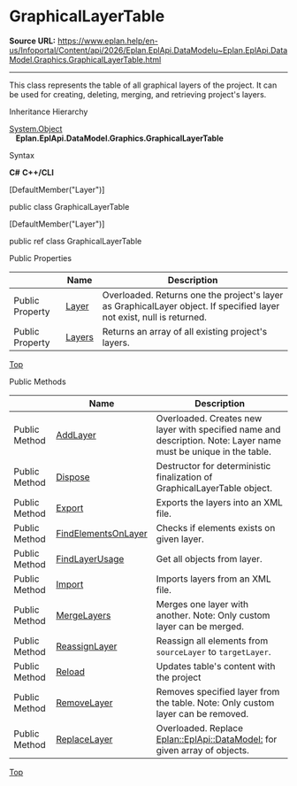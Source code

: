 # GraphicalLayerTable

**Source URL:** https://www.eplan.help/en-us/Infoportal/Content/api/2026/Eplan.EplApi.DataModelu~Eplan.EplApi.DataModel.Graphics.GraphicalLayerTable.html

---

This class represents the table of all graphical layers of the project. It can be used for creating, deleting, merging, and retrieving project's layers.

Inheritance Hierarchy

[System.Object](#)  
   **Eplan.EplApi.DataModel.Graphics.GraphicalLayerTable**

Syntax

**C#**
**C++/CLI**


[DefaultMember("Layer")]

public class GraphicalLayerTable

[DefaultMember("Layer")]

public ref class GraphicalLayerTable

Public Properties

|  | Name | Description |
| --- | --- | --- |
| Public Property | [Layer](Eplan.EplApi.DataModelu~Eplan.EplApi.DataModel.Graphics.GraphicalLayerTable~Layer.html) | Overloaded. Returns one the project's layer as GraphicalLayer object. If specified layer not exist, null is returned. |
| Public Property | [Layers](Eplan.EplApi.DataModelu~Eplan.EplApi.DataModel.Graphics.GraphicalLayerTable~Layers.html) | Returns an array of all existing project's layers. |

[Top](#top)

Public Methods

|  | Name | Description |
| --- | --- | --- |
| Public Method | [AddLayer](Eplan.EplApi.DataModelu~Eplan.EplApi.DataModel.Graphics.GraphicalLayerTable~AddLayer.html) | Overloaded. Creates new layer with specified name and description. Note: Layer name must be unique in the table. |
| Public Method | [Dispose](Eplan.EplApi.DataModelu~Eplan.EplApi.DataModel.Graphics.GraphicalLayerTable~Dispose().html) | Destructor for deterministic finalization of GraphicalLayerTable object. |
| Public Method | [Export](Eplan.EplApi.DataModelu~Eplan.EplApi.DataModel.Graphics.GraphicalLayerTable~Export.html) | Exports the layers into an XML file. |
| Public Method | [FindElementsOnLayer](Eplan.EplApi.DataModelu~Eplan.EplApi.DataModel.Graphics.GraphicalLayerTable~FindElementsOnLayer.html) | Checks if elements exists on given layer. |
| Public Method | [FindLayerUsage](Eplan.EplApi.DataModelu~Eplan.EplApi.DataModel.Graphics.GraphicalLayerTable~FindLayerUsage.html) | Get all objects from layer. |
| Public Method | [Import](Eplan.EplApi.DataModelu~Eplan.EplApi.DataModel.Graphics.GraphicalLayerTable~Import.html) | Imports layers from an XML file. |
| Public Method | [MergeLayers](Eplan.EplApi.DataModelu~Eplan.EplApi.DataModel.Graphics.GraphicalLayerTable~MergeLayers.html) | Merges one layer with another. Note: Only custom layer can be merged. |
| Public Method | [ReassignLayer](Eplan.EplApi.DataModelu~Eplan.EplApi.DataModel.Graphics.GraphicalLayerTable~ReassignLayer.html) | Reassign all elements from `sourceLayer` to `targetLayer`. |
| Public Method | [Reload](Eplan.EplApi.DataModelu~Eplan.EplApi.DataModel.Graphics.GraphicalLayerTable~Reload.html) | Updates table's content with the project |
| Public Method | [RemoveLayer](Eplan.EplApi.DataModelu~Eplan.EplApi.DataModel.Graphics.GraphicalLayerTable~RemoveLayer(GraphicalLayer).html) | Removes specified layer from the table. Note: Only custom layer can be removed. |
| Public Method | [ReplaceLayer](Eplan.EplApi.DataModelu~Eplan.EplApi.DataModel.Graphics.GraphicalLayerTable~ReplaceLayer.html) | Overloaded. Replace [Eplan::EplApi::DataModel:](Eplan.EplApi.DataModelu~Eplan.EplApi.DataModel.Graphics.GraphicalLayer.html) for given array of objects. |

[Top](#top)
